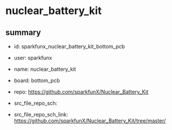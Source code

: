 # nuclear_battery_kit
 
## summary 
* id: sparkfunx_nuclear_battery_kit_bottom_pcb
* user: sparkfunx
* name: nuclear_battery_kit
* board: bottom_pcb
* repo: https://github.com/sparkfunX/Nuclear_Battery_Kit



* src_file_repo_sch: 
* src_file_repo_sch_link: https://github.com/sparkfunX/Nuclear_Battery_Kit/tree/master/






